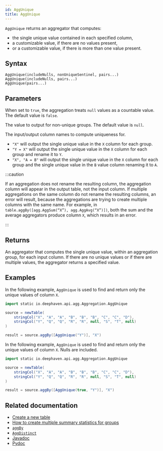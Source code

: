```yaml
---
id: AggUnique
title: AggUnique
---
```


`AggUnique` returns an aggregator that computes:

- the single unique value contained in each specified column,
- a customizable value, if there are no values present,
- or a customizable value, if there is more than one value present.

## Syntax

```
AggUnique(includeNulls, nonUniqueSentinel, pairs...)
AggUnique(includeNulls, pairs...)
AggUnique(pairs...)
```

## Parameters

<ParamTable>
<Param name="includeNulls" type="boolean">

When set to `true`, the aggregation treats `null` values as a countable value. The default value is `false`.

</Param>
<Param name="nonUniqueSentinel" type="UnionObject">

The value to output for non-unique groups. The default value is `null`.

</Param>
<Param name="pairs" type="String...">

The input/output column names to compute uniqueness for.

- `"X"` will output the single unique value in the `X` column for each group.
- `"Y = X"` will output the single unique value in the `X` column for each group and rename it to `Y`.
- `"X", "A = B"` will output the single unique value in the `X` column for each group and the single unique value in the `B` value column renaming it to `A`.

</Param>
</ParamTable>

:::caution

If an aggregation does not rename the resulting column, the aggregation column will appear in the output table, not the input column. If multiple aggregations on the same column do not rename the resulting columns, an error will result, because the aggregations are trying to create multiple columns with the same name. For example, in `table.aggBy([agg.AggSum(“X”), agg.AggAvg(“X”)])`, both the sum and the average aggregators produce column `X`, which results in an error.

:::

## Returns

An aggregator that computes the single unique value, within an aggregation group, for each input column. If there are no unique values or if there are multiple values, the aggregator returns a specified value.

## Examples

In the following example, `AggUnique` is used to find and return only the unique values of column `X`.

```groovy order=source,result
import static io.deephaven.api.agg.Aggregation.AggUnique

source = newTable(
    stringCol("X", "A", "A", "B", "B", "B", "C", "C", "D"),
    stringCol("Y", "Q", "Q", "R", "R", null, "S", "T", null)
)

result = source.aggBy([AggUnique("Y")], "X")
```

In the following example, `AggUnique` is used to find and return only the unique values of column `X`. Nulls are included.

<!--TODO: update example https://github.com/deephaven/deephaven-core/issues/1661 -->

```groovy order=source,result
import static io.deephaven.api.agg.Aggregation.AggUnique

source = newTable(
    stringCol("X", "A", "A", "B", "B", "B", "C", "C", "D"),
    stringCol("Y", "Q", "Q", "R", "R", null, "S", "T", null)
)

result = source.aggBy([AggUnique(true, "Y")], "X")
```

## Related documentation

- [Create a new table](../../../how-to-guides/new-table.md)
- [How to create multiple summary statistics for groups](../../../how-to-guides/combined-aggregations.md)
- [`aggBy`](./aggBy.md)
- [`AggDistinct`](./AggDistinct.md)
- [Javadoc](<https://deephaven.io/core/javadoc/io/deephaven/api/agg/Aggregation.html#AggUnique(java.lang.String...)>)
- [Pydoc](https://deephaven.io/core/pydoc/code/deephaven.AggregationFactory.html#deephaven.AggregationFactory.AggUnique)
